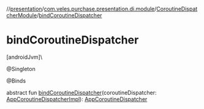 //[presentation](../../../index.md)/[com.veles.purchase.presentation.di.module](../index.md)/[CoroutineDispatcherModule](index.md)/[bindCoroutineDispatcher](bind-coroutine-dispatcher.md)

# bindCoroutineDispatcher

[androidJvm]\

@Singleton

@Binds

abstract fun [bindCoroutineDispatcher](bind-coroutine-dispatcher.md)(coroutineDispatcher: [AppCoroutineDispatcherImpl](../../../../domain/domain/com.veles.purchase.domain.core.dispatcher/-app-coroutine-dispatcher-impl/index.md)): [AppCoroutineDispatcher](../../../../domain/domain/com.veles.purchase.domain.core.dispatcher/-app-coroutine-dispatcher/index.md)
